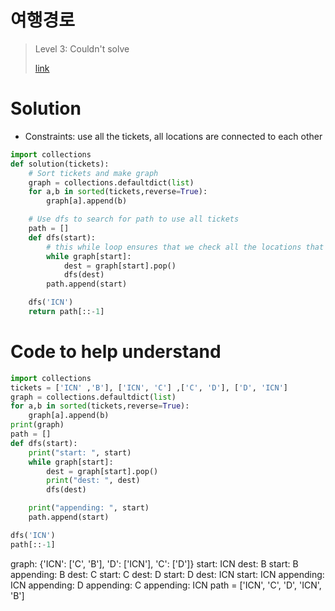 # 여행경로

> Level 3: Couldn't solve
>
> [link](https://programmers.co.kr/learn/courses/30/lessons/43164)

# Solution

- Constraints: use all the tickets, all locations are connected to each other

```python
import collections
def solution(tickets):
    # Sort tickets and make graph
    graph = collections.defaultdict(list)
    for a,b in sorted(tickets,reverse=True):
        graph[a].append(b)

    # Use dfs to search for path to use all tickets
    path = []
    def dfs(start):
        # this while loop ensures that we check all the locations that we visit once
        while graph[start]:
            dest = graph[start].pop()
            dfs(dest)
        path.append(start)

    dfs('ICN')
    return path[::-1]
```

# Code to help understand

```python
import collections
tickets = ['ICN' ,'B'], ['ICN', 'C'] ,['C', 'D'], ['D', 'ICN']
graph = collections.defaultdict(list)
for a,b in sorted(tickets,reverse=True):
    graph[a].append(b)
print(graph)
path = []
def dfs(start):
    print("start: ", start)
    while graph[start]:
        dest = graph[start].pop()
        print("dest: ", dest)
        dfs(dest)

    print("appending: ", start)
    path.append(start)

dfs('ICN')
path[::-1]
```

graph: {'ICN': ['C', 'B'], 'D': ['ICN'], 'C': ['D']}
start: ICN
dest: B
start: B
appending: B
dest: C
start: C
dest: D
start: D
dest: ICN
start: ICN
appending: ICN
appending: D
appending: C
appending: ICN
path = ['ICN', 'C', 'D', 'ICN', 'B']
